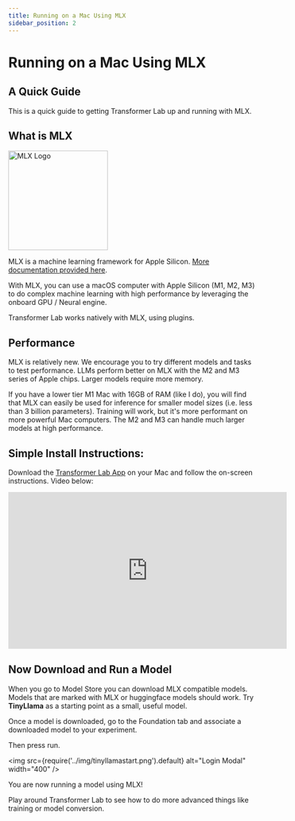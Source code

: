 ```yaml
---
title: Running on a Mac Using MLX
sidebar_position: 2
---
```


# Running on a Mac Using MLX

## A Quick Guide

This is a quick guide to getting Transformer Lab up and running with MLX.

## What is MLX

<img src="https://ml-explore.github.io/mlx/build/html/_static/mlx_logo.png" alt="MLX Logo" width="200" />

MLX is a machine learning framework for Apple Silicon. [More documentation provided here](https://github.com/ml-explore/mlx).

With MLX, you can use a macOS computer with Apple Silicon (M1, M2, M3) to do complex machine learning with high performance by leveraging the onboard GPU / Neural engine.

Transformer Lab works natively with MLX, using plugins.

## Performance

MLX is relatively new. We encourage you to try different models and tasks to test performance. LLMs perform better on MLX with the M2 and M3 series of Apple chips. Larger models require more memory.

If you have a lower tier M1 Mac with 16GB of RAM (like I do), you will find that MLX can easily be used for inference for smaller model sizes (i.e. less than 3 billion parameters). Training will work, but it's more performant on more powerful Mac computers. The M2 and M3 can handle much larger models at high performance.

## Simple Install Instructions:

Download the [Transformer Lab App](http://transformerlab.ai) on your Mac and follow the on-screen instructions. Video below:

<iframe width="560" height="315" src="https://www.youtube.com/embed/SEYpvEOQ-Vw?si=eUYIzKR7rTZFLGVQ&cc_load_policy=1" title="YouTube video player" frameborder="0" allow="accelerometer; autoplay; clipboard-write; encrypted-media; gyroscope; picture-in-picture; web-share" allowfullscreen></iframe>

## Now Download and Run a Model

When you go to Model Store you can download MLX compatible models. Models that are marked with MLX or huggingface models should work. Try **TinyLlama** as a starting point as a small, useful model.

Once a model is downloaded, go to the Foundation tab and associate a downloaded model to your experiment.

Then press run.

<img src={require('../img/tinyllamastart.png').default} alt="Login Modal" width="400" />

You are now running a model using MLX!

Play around Transformer Lab to see how to do more advanced things like training or model conversion.
